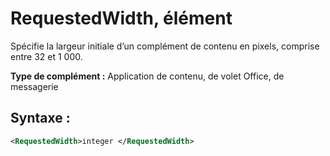 
# RequestedWidth, élément
Spécifie la largeur initiale d’un complément de contenu en pixels, comprise entre 32 et 1 000.

 **Type de complément :** Application de contenu, de volet Office, de messagerie


## Syntaxe :


```XML
<RequestedWidth>integer </RequestedWidth>
```

